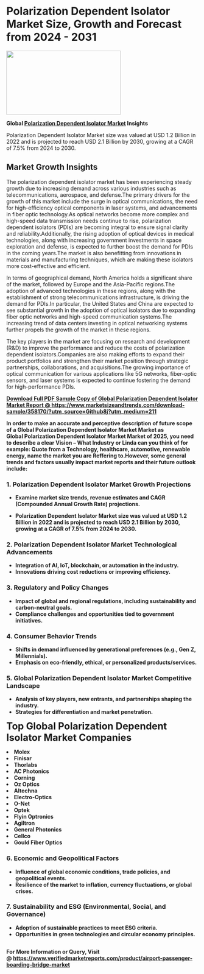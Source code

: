 <H1>Polarization Dependent Isolator Market Size, Growth and Forecast from 2024 - 2031</H1><img class="aligncenter size-medium wp-image-584254" src="https://thirdeyenews.in/wp-content/uploads/2024/09/Global-Market-Research-300x168.jpeg" alt="" width="300" height="168" /><p><strong>Global&nbsp;<a href="https://www.marketsizeandtrends.com/download-sample/358170/?utm_source=Github8j?utm_medium=211">Polarization Dependent Isolator Market</a> Insights</strong></p><p>Polarization Dependent Isolator Market size was valued at USD 1.2 Billion in 2022 and is projected to reach USD 2.1 Billion by 2030, growing at a CAGR of 7.5% from 2024 to 2030.</p><p><h2>Market Growth Insights</h2> <p>The polarization dependent isolator market has been experiencing steady growth due to increasing demand across various industries such as telecommunications, aerospace, and defense.The primary drivers for the growth of this market include the surge in optical communications, the need for high-efficiency optical components in laser systems, and advancements in fiber optic technology.As optical networks become more complex and high-speed data transmission needs continue to rise, polarization dependent isolators (PDIs) are becoming integral to ensure signal clarity and reliability.Additionally, the rising adoption of optical devices in medical technologies, along with increasing government investments in space exploration and defense, is expected to further boost the demand for PDIs in the coming years.The market is also benefitting from innovations in materials and manufacturing techniques, which are making these isolators more cost-effective and efficient.</p> <p><strong><a href="#"></a></strong></p> <p>In terms of geographical demand, North America holds a significant share of the market, followed by Europe and the Asia-Pacific regions.The adoption of advanced technologies in these regions, along with the establishment of strong telecommunications infrastructure, is driving the demand for PDIs.In particular, the United States and China are expected to see substantial growth in the adoption of optical isolators due to expanding fiber optic networks and high-speed communication systems.The increasing trend of data centers investing in optical networking systems further propels the growth of the market in these regions.</p> <p>The key players in the market are focusing on research and development (R&D) to improve the performance and reduce the costs of polarization dependent isolators.Companies are also making efforts to expand their product portfolios and strengthen their market position through strategic partnerships, collaborations, and acquisitions.The growing importance of optical communication for various applications like 5G networks, fiber-optic sensors, and laser systems is expected to continue fostering the demand for high-performance PDIs.</p> <p><strong><a href="#"></p><p><span class=""><strong>Download Full PDF Sample Copy of Global Polarization Dependent Isolator Market Report</strong> @ <a href="https://www.marketsizeandtrends.com/download-sample/358170/?utm_source=Github8j?utm_medium=211" target="_blank">https://www.marketsizeandtrends.com/download-sample/358170/?utm_source=Github8j?utm_medium=211</a></span></p><p>In order to make an accurate and perceptive description of future scope of a Global&nbsp;Polarization Dependent Isolator Market Market as Global&nbsp;Polarization Dependent Isolator Market Market of 2025, you need to describe a clear Vision &ndash; What Industry or Linda can you think of for example: Quote from a Technology, healthcare, automotive, renewable energy, name the market you are Reffering to.However, some general trends and factors usually impact market reports and their future outlook include:</p><h3>1.&nbsp;<strong>Polarization Dependent Isolator Market Growth Projections</strong></h3><ul><li>Examine market size trends, revenue estimates and CAGR (Compounded Annual Growth Rate) projections.</li><li><p>Polarization Dependent Isolator Market size was valued at USD 1.2 Billion in 2022 and is projected to reach USD 2.1 Billion by 2030, growing at a CAGR of 7.5% from 2024 to 2030.</p></li></ul><h3>2.&nbsp;<strong>Polarization Dependent Isolator Market Technological Advancements</strong></h3><ul><li>Integration of AI, IoT, blockchain, or automation in the industry.</li><li>Innovations driving cost reductions or improving efficiency.</li></ul><h3>3.&nbsp;<strong>Regulatory and Policy Changes</strong></h3><ul><li>Impact of global and regional regulations, including sustainability and carbon-neutral goals.</li><li>Compliance challenges and opportunities tied to government initiatives.</li></ul><h3>4.&nbsp;<strong>Consumer Behavior Trends</strong></h3><ul><li>Shifts in demand influenced by generational preferences (e.g., Gen Z, Millennials).</li><li>Emphasis on eco-friendly, ethical, or personalized products/services.</li></ul><h3>5.&nbsp;<strong>Global Polarization Dependent Isolator Market Competitive Landscape</strong></h3><ul><li>Analysis of key players, new entrants, and partnerships shaping the industry.</li><li>Strategies for differentiation and market penetration.</li></ul><p data-pm-slice="1 1 []"><span style="color: inherit; font-family: inherit; font-size: 25px;">Top Global Polarization Dependent Isolator Market Companies</span></p><div class="" data-test-id=""><p><li>Molex</li><li> Finisar</li><li> Thorlabs</li><li> AC Photonics</li><li> Corning</li><li> Oz Optics</li><li> Altechna</li><li> Electro-Optics</li><li> O-Net</li><li> Optek</li><li> Flyin Optronics</li><li> Agiltron</li><li> General Photonics</li><li> Cellco</li><li> Gould Fiber Optics</li></p></div><h3>6.&nbsp;<strong>Economic and Geopolitical Factors</strong></h3><ul><li>Influence of global economic conditions, trade policies, and geopolitical events.</li><li>Resilience of the market to inflation, currency fluctuations, or global crises.</li></ul><h3>7.&nbsp;<strong>Sustainability and ESG (Environmental, Social, and Governance)</strong></h3><ul><li>Adoption of sustainable practices to meet ESG criteria.</li><li>Opportunities in green technologies and circular economy principles.</li></ul><h2><strong style="font-size: 14px;">For More Information or Query, Visit @&nbsp;</strong><a style="background-color: #ffffff; font-size: 14px;" href="https://www.marketsizeandtrends.com/report/polarization-dependent-isolator-market/" target="_blank">https://www.verifiedmarketreports.com/product/airport-passenger-boarding-bridge-market</a></h2>
